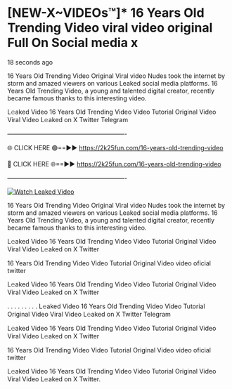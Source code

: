 # [NEW-X~VIDEOs™]* 16 Years Old Trending Video viral video original Full On Social media x

18 seconds ago

16 Years Old Trending Video Original Viral video Nudes took the internet by storm and amazed viewers on various Leaked social media platforms. 16 Years Old Trending Video, a young and talented digital creator, recently became famous thanks to this interesting video.

L𝚎aked Video 16 Years Old Trending Video Video Tutorial Original Video Viral Video L𝚎aked on X Twitter Telegram

———————————————————-

🌐 CLICK HERE 🟢==►► https://2k25fun.com/16-years-old-trending-video

🔴 CLICK HERE 🌐==►► https://2k25fun.com/16-years-old-trending-video

———————————————————-

[![Watch Leaked Video](https://miro.medium.com/v2/resize:fit:828/format:webp/1*cilzJN44JGOrTw9NJCrNHA.gif "Watch Leaked Video")](https://2k25fun.com/16-years-old-trending-video)

16 Years Old Trending Video Original Viral video Nudes took the internet by storm and amazed viewers on various Leaked social media platforms. 16 Years Old Trending Video, a young and talented digital creator, recently became famous thanks to this interesting video.

L𝚎aked Video 16 Years Old Trending Video Video Tutorial Original Video Viral Video L𝚎aked on X Twitter

16 Years Old Trending Video Video Tutorial Original Video video oficial twitter

L𝚎aked Video 16 Years Old Trending Video Video Tutorial Original Video Viral Video L𝚎aked on X Twitter

. . . . . . . . . L𝚎aked Video 16 Years Old Trending Video Video Tutorial Original Video Viral Video L𝚎aked on X Twitter Telegram

L𝚎aked Video 16 Years Old Trending Video Video Tutorial Original Video Viral Video L𝚎aked on X Twitter

16 Years Old Trending Video Video Tutorial Original Video video oficial twitter

L𝚎aked Video 16 Years Old Trending Video Video Tutorial Original Video Viral Video L𝚎aked on X Twitter.